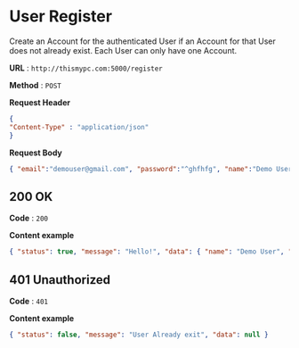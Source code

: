 
# User Register 
Create an Account for the authenticated User if an Account for that User does not already exist. Each User can only have one Account.

**URL** : `http://thismypc.com:5000/register`

**Method** : `POST`

**Request Header**

```json
{
"Content-Type" : "application/json"
}
```

**Request Body**

```json
{ "email":"demouser@gmail.com", "password":"^ghfhfg", "name":"Demo User" }
```

## 200 OK

**Code** : `200`

**Content example**

```json
{ "status": true, "message": "Hello!", "data": { "name": "Demo User", "auth": "29ffe009f1b36a6aebf89138647449", "id": "5cdff3de3435a35b7e5e7e0", "ioSocketID": "room1" } }
```

## 401 Unauthorized

**Code** : `401`

**Content example**

```json
{ "status": false, "message": "User Already exit", "data": null }
```
